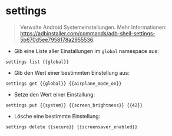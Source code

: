 # settings

> Verwalte Android Systemeinstellungen.
> Mehr Informationen: <https://adbinstaller.com/commands/adb-shell-settings-5b670d5ee7958178a2955536>.

- Gib eine Liste aller Einstallungen im `global` namespace aus:

`settings list {{global}}`

- Gib den Wert einer bestimmten Einstellung aus:

`settings get {{global}} {{airplane_mode_on}}`

- Setze den Wert einer Einstallung:

`settings put {{system}} {{screen_brightness}} {{42}}`

- Lösche eine bestimmte Einstellung:

`settings delete {{secure}} {{screensaver_enabled}}`
